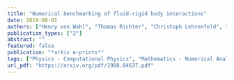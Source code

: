 ```yaml
---
title: "Numerical benchmarking of fluid-rigid body interactions"
date: 2019-08-01
authors: ["Henry von Wahl", "Thomas Richter", "Christoph Lehrenfeld", "Jan Heiland", "Piotr Minakowski"]
publication_types: ["2"]
abstract: ""
featured: false
publication: "*arXiv e-prints*"
tags: ["Physics - Computational Physics", "Mathematics - Numerical Analysis", "Physics - Fluid Dynamics"]
url_pdf: "https://arxiv.org/pdf/1908.04637.pdf"
---
```


